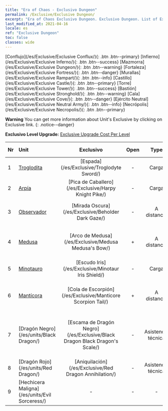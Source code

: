 ```yaml
---
title: "Era of Chaos - Exclusivo Dungeon"
permalink: /Exclusive/Exclusive Dungeon/
excerpt: "Era of Chaos Exclusivo Dungeon. Exclusivo Dungeon. List of Exclusivo Dungeon in Era of Chaos"
last_modified_at: 2021-04-16
locale: es
ref: "Exclusive Dungeon"
toc: false
classes: wide
---
```

 [Conflujo](/es/Exclusive/Exclusive Conflux/){: .btn .btn--primary} [Infierno](/es/Exclusive/Exclusive Inferno/){: .btn .btn--success} [Mazmorra](/es/Exclusive/Exclusive Dungeon/){: .btn .btn--warning} [Fortaleza](/es/Exclusive/Exclusive Fortress/){: .btn .btn--danger} [Murallas](/es/Exclusive/Exclusive Rampart/){: .btn .btn--info} [Castillo](/es/Exclusive/Exclusive Castle/){: .btn .btn--primary} [Torre](/es/Exclusive/Exclusive Tower/){: .btn .btn--success} [Bastión](/es/Exclusive/Exclusive Stronghold/){: .btn .btn--warning} [Cala](/es/Exclusive/Exclusive Cove/){: .btn .btn--danger} [Ejército Neutral](/es/Exclusive/Exclusive Neutral Army/){: .btn .btn--info} [Necrópolis](/es/Exclusive/Exclusive Necropolis/){: .btn .btn--primary} 

**Warning** You can get more information about Unit's Exclusive by clicking on Exclusive link. 
{: .notice--danger}

 **Exclusivo Level Upgrade:** [Exclusive Upgrade Cost Per Level](/Exclusive/ExclusiveUpgradeCostPerLevel/)

  | Nr |         Unit        | Exclusivo | Open  |    Type   |  Item to Rank UP      |  Aspecto   |
  |:---|:--------------------|:-------------:|:-----:|:---------:|:---------------------:|:-------:|
  | 1  | [Troglodita](/es/units/Troglodyte/) | [Espada](/es/Exclusive/Troglodyte Sword/) | - | Carga | [Ficha de espada](/es/Items/con_912/) | - |
  | 2  | [Arpía](/es/units/Harpy/) | [Pica de Caballero](/es/Exclusive/Harpy Knight Pike/) | - | Carga | [Ficha de Pica de Caballero](/es/Items/con_916/) | - |
  | 3  | [Observador](/es/units/Beholder/) | [Mirada Oscura](/es/Exclusive/Beholder Dark Gaze/) | - | A distancia | [Ficha de Mirada Oscura](/es/Items/con_990/) | [Aspecto Especial de Mirada Oscura](/es/Items/con_658/) |
  | 4  | [Medusa](/es/units/Medusa/) | [Arco de Medusa](/es/Exclusive/Medusa Medusa's Bow/) | + | A distancia | [Ficha de Arco de Medusa](/es/Items/con_991/) | [Aspecto Especial de Arco de Medusa](/es/Items/con_659/) |
  | 5  | [Minotauro](/es/units/Minotaur/) | [Escudo Iris](/es/Exclusive/Minotaur Iris Shield/) | - | Carga | [Ficha de Escudo Iris](/es/Items/con_913/) | - |
  | 6  | [Mantícora](/es/units/Manticore/) | [Cola de Escorpión](/es/Exclusive/Manticore Scorpion Tail/) | + | A distancia | [Ficha de Cola de Escorpión](/es/Items/con_992/) | [Aspecto Especial de Cola de Escorpión](/es/Items/con_660/) |
  | 7  | [Dragón Negro](/es/units/Black Dragon/) | [Escama de Dragón Negro](/es/Exclusive/Black Dragon Black Dragon's Scale/) | - | Asistencia técnica | [Ficha de Escama de Dragón Negro](/es/Items/con_993/) | [Aspecto Especial de Escama de Dragón Negro](/es/Items/con_661/) |
  | 8  | [Dragón Rojo](/es/units/Red Dragon/) | [Aniquilación](/es/Exclusive/Red Dragon Annihilation/) | - | Asistencia técnica | - | - |
  | 9  | [Hechicera Maligna](/es/units/Evil Sorceress/) | - | - | - | none | none |
